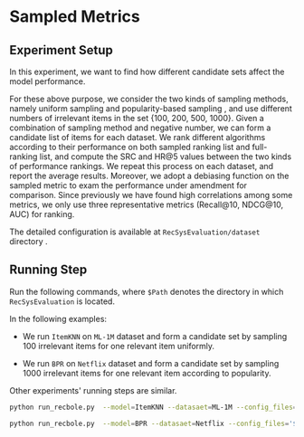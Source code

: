 # Sampled Metrics

## Experiment Setup

In this experiment,  we want to find how different candidate sets affect the model performance.

For these above purpose, we consider the two kinds of sampling methods, namely uniform sampling and popularity-based sampling , and use different numbers of irrelevant items in the set {100, 200, 500, 1000}. Given a combination of sampling method and negative number, we can form a candidate list of items for each dataset. We rank different algorithms according to their performance on both sampled ranking list and full-ranking list, and compute the SRC and HR@5 values between the two kinds of performance rankings. We repeat this process on each dataset, and report the average results. Moreover, we adopt a debiasing function on the sampled
metric to exam the performance under amendment for comparison. Since previously we have found high correlations among some metrics, we only use three representative metrics (Recall@10, NDCG@10, AUC) for ranking. 

The detailed configuration is available at `RecSysEvaluation/dataset` directory . 

## Running Step

Run the following commands, where `$Path` denotes the directory in which `RecSysEvaluation` is located.

In the following examples: 

- We run `ItemKNN` on `ML-1M` dataset and form a candidate set by sampling 100 irrelevant items for one relevant item uniformly.

- We run `BPR` on `Netflix` dataset and form a candidate set by sampling 1000 irrelevant items for one relevant item according to popularity.

Other experiments' running steps are similar.

```bash
python run_recbole.py  --model=ItemKNN --datasaet=ML-1M --config_files='$Path/RecSysEvaluation/dataset/ML-1M.yaml RecSysEvaluation/experiment/hyper_parameters/ML-1M/ItemKNN.yaml' --eval_setting=TO_RS, uni100

python run_recbole.py  --model=BPR --datasaet=Netflix --config_files='$Path/RecSysEvaluation/dataset/Netflix.yaml RecSysEvaluation/experiment/hyper_parameters/Netflix/BPR.yaml' --eval_setting=TO_RS, pop1000
```









   

   